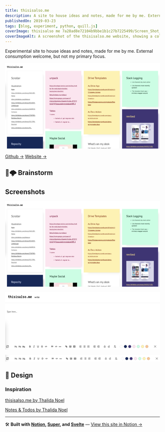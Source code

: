 ```yaml
---
title: thisisalso.me
description: A site to house ideas and notes, made for me by me. External consumption welcome, but not my primary focus.
publishedOn: 2019-03-23
tags: [blog, experiment, python, quill.js]
coverImage: thisisalso me 7a28ad8e72104b9bbe1b1c27b7225499/Screen_Shot_2022-02-20_at_18.06.51.png
coverImageAlt: A screenshot of the thisisalso.me website, showing a collection of notes
---
```


Experimental site to house ideas and notes, made for me by me. External consumption welcome, but not my primary focus.

![Screen Shot 2022-02-20 at 18.06.51.png](thisisalso%20me%207a28ad8e72104b9bbe1b1c27b7225499/Screen_Shot_2022-02-20_at_18.06.51.png)

[Github →](https://github.com/thalida/thisisalso.me)   [Website →](https://thisisalso.me/)

## 🧠🌩️ Brainstorm

## Screenshots

![Screen Shot 2022-02-20 at 18.06.51.png](thisisalso%20me%207a28ad8e72104b9bbe1b1c27b7225499/Screen_Shot_2022-02-20_at_18.06.51.png)

![Screen Shot 2022-02-20 at 18.13.38.png](thisisalso%20me%207a28ad8e72104b9bbe1b1c27b7225499/Screen_Shot_2022-02-20_at_18.13.38.png)

![Screen Shot 2022-02-20 at 18.12.36.png](thisisalso%20me%207a28ad8e72104b9bbe1b1c27b7225499/Screen_Shot_2022-02-20_at_18.12.36.png)

## 🎨 Design

### Inspiration

[thisisalso.me by Thalida Noel](https://dribbble.com/thalida/collections/1034418-thisisalso-me)

[Notes & Todos by Thalida Noel](https://dribbble.com/thalida/collections/967810-Notes-Todos)

---

🛠 **Built with [Notion](https://www.notion.so/product), [Super](https://super.so/), and [Svelte](https://svelte.dev/)** — [View this site in Notion →](../../../thalida%20com%20e30e8cc931344e07ad53bf53c3030bf1.md)
